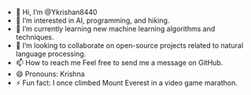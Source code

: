 - 👋 Hi, I’m @Ykrishan8440
- 👀 I’m interested in AI, programming, and hiking.
- 🌱 I’m currently learning new machine learning algorithms and techniques.
- 💞️ I’m looking to collaborate on open-source projects related to natural language processing.
- 📫 How to reach me Feel free to send me a message on GitHub.
- 😄 Pronouns: Krishna
- ⚡ Fun fact: I once climbed Mount Everest in a video game marathon.

<!---
Ykrishan8440/Ykrishan8440 is a ✨ special ✨ repository because its `README.md` (this file) appears on your GitHub profile.
You can click the Preview link to take a look at your changes.
--->

